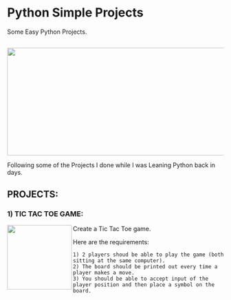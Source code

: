 # Python Simple Projects

Some Easy Python Projects.
##
<p align="center">
  <img width="660" height="250" src="https://github.com/gulshang7/Python_Simple_Projects/assets/124501309/40e91b70-be85-47a7-bf87-3a5bd7d1cd02">
</p>

Following some of the Projects I done while I was Leaning Python back in days.

## PROJECTS:

### 1) TIC TAC TOE GAME:

<img align="left" width="150" height="150" src="https://github.com/gulshang7/Python_Simple_Projects/assets/124501309/9b669f50-9e74-4853-8e5f-7598de66a742">

 Create a Tic Tac Toe game.
 
 Here are the requirements:
   
    1) 2 players shoud be able to play the game (both sitting at the same computer).
    2) The board should be printed out every time a player makes a move.
    3) You should be able to accept input of the player position and then place a symbol on the board.
